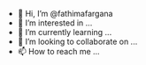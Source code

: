 - 👋 Hi, I’m @fathimafargana
- 👀 I’m interested in ...
- 🌱 I’m currently learning ...
- 💞️ I’m looking to collaborate on ...
- 📫 How to reach me ...

<!---
fathimafargana/fathimafargana is a ✨ special ✨ repository because its `README.md` (this file) appears on your GitHub profile.
You can click the Preview link to take a look at your changes.
--->
